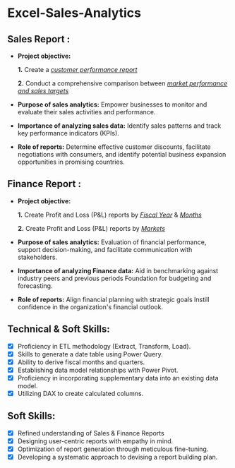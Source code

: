 # Excel-Sales-Analytics

## Sales Report :


- **Project objective:** 

    **1.** Create a _[customer performance report](https://github.com/ScaryPnj/Excel-Sales-Analytics/blob/7b2e49fbcf252c2f285af6fbe97608fb097b978e/Customer%20Performance%20Report.pdf)_ 

    **2.** Conduct a comprehensive comparison between _[market performance and sales targets](https://github.com/ScaryPnj/Excel-Sales-Analytics/blob/16dd7e6d79274fc370d5590586fb170414f3d204/Market%20Performance%20vs%20Target%20Report.pdf)_

- **Purpose of sales analytics:** Empower businesses to monitor and evaluate their sales activities and performance.

- **Importance of analyzing sales data:** Identify sales patterns and track key performance indicators (KPIs).

- **Role of reports:** Determine effective customer discounts, facilitate negotiations with consumers, and identify potential business expansion opportunities in promising countries.


## Finance Report :

- **Project objective:** 

    **1.** Create Profit and Loss (P&L) reports by _[Fiscal Year](https://github.com/ScaryPnj/Excel-Sales-Analytics/blob/e5ad41a768c7cbb5da4755fc82e0e20554170979/P%26L%20Statement%20by%20Fiscal%20Year.pdf)_ & _[Months](https://github.com/ScaryPnj/Excel-Sales-Analytics/blob/d7635d0ad01e9aa8451066db604484014de07d9e/P%26L%20Statement%20by%20Months.pdf)_ 

   **2.** Create Profit and Loss (P&L) reports by _[Markets](https://github.com/KirandeepMarala/Excel-Sales_Analysis/blob/main/P%26L%20Statement%20by%20Markets.pdf)_

- **Purpose of sales analytics:** Evaluation of financial performance, support decision-making, and facilitate communication with stakeholders.

- **Importance of analyzing Finance data:** Aid in benchmarking against industry peers and previous periods Foundation for budgeting and forecasting.

- **Role of reports:** Align financial planning with strategic goals Instill confidence in the organization's financial outlook.


## Technical & Soft Skills:
- [x]	Proficiency in ETL methodology (Extract, Transform, Load).
- [x]	Skills to generate a date table using Power Query.
- [x]	Ability to derive fiscal months and quarters.
- [x]	Establishing data model relationships with Power Pivot.
- [x]	Proficiency in incorporating supplementary data into an existing data model.
- [x]	Utilizing DAX to create calculated columns.

## Soft Skills:
- [x]	Refined understanding of Sales & Finance Reports
- [x]	Designing user-centric reports with empathy in mind.
- [x]	Optimization of report generation through meticulous fine-tuning.
- [x]	Developing a systematic approach to devising a report building plan.
